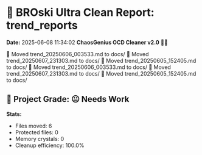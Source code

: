 # 🧹 BROski Ultra Clean Report: trend_reports
**Date:** 2025-06-08 11:34:02
**ChaosGenius OCD Cleaner v2.0** 🧠💜

📁 Moved trend_20250606_003533.md to docs/
📁 Moved trend_20250607_231303.md to docs/
📁 Moved trend_20250605_152405.md to docs/
📁 Moved trend_20250606_003533.md to docs/
📁 Moved trend_20250607_231303.md to docs/
📁 Moved trend_20250605_152405.md to docs/

## 🧠 Project Grade: 😐 Needs Work
**Stats:**
- Files moved: 6
- Protected files: 0
- Memory crystals: 0
- Cleanup efficiency: 100.0%